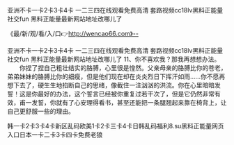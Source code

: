 亚洲不卡一卡2卡3卡4卡
一二三四在线观看免费高清
套路视频cc18lv黑料正能量社交fun
黑料正能量最新网站地址改哪儿了


《最/新/观/看/入/口👉http://wencao66.com》--

亚洲不卡一卡2卡3卡4卡
一二三四在线观看免费高清
套路视频cc18lv黑料正能量社交fun
黑料正能量最新网站地址改哪儿了
	11、你不喜欢我？那我再想想办法。
　　你捏了捏自己粗壮结实的胳膊，心里很是惶然。父亲母亲的胳膊比你的苍老，弟弟妹妹的胳膊比你的细瘦，但是他们现在却在炎炎烈日下挥汗如雨……你不愿再想下去了，硬生生地掐断自己的思绪，像截住一注汹汹的洪流。你在心里暗暗发誓！这是你最好的办法，这个誓言已经被你重复过若干次了，但是它仍然非常有效，甫一发誓，你就有了心安理得看书，甚至还能把一条腿翘起来靠在椅背上，让自己更舒服一些的理由。





韩一卡2卡3卡4卡新区乱码欧美1卡2卡三卡4卡日韩乱码福利8.su黑料正能量网页入口日本一卡二卡3卡四卡免费老狼
